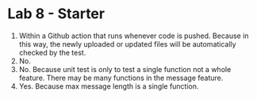 # Lab 8 - Starter
1) Within a Github action that runs whenever code is pushed. Because in this way, the newly uploaded or updated files will be automatically checked by the test.
2) No.
3) No. Because unit test is only to test a single function not a whole feature. There may be many functions in the message feature.
4) Yes. Because max message length is a single function.
